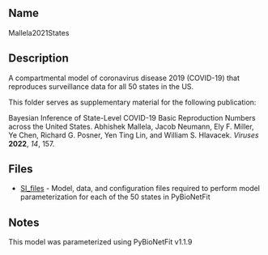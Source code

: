 ## Name
Mallela2021States

## Description
A compartmental model of coronavirus disease 2019 (COVID-19) that reproduces surveillance data for all 50 states in the US.

This folder serves as supplementary material for the following publication:

Bayesian Inference of State-Level COVID-19 Basic Reproduction Numbers across the United States. Abhishek Mallela, Jacob Neumann, Ely F. Miller, Ye Chen, Richard G. Posner, Yen Ting Lin, and William S. Hlavacek. _Viruses_ **2022**, _14_, 157.

## Files
* [SI_files](SI_files) - Model, data, and configuration files required to perform model parameterization for each of the 50 states in PyBioNetFit

## Notes

This model was parameterized using PyBioNetFit v1.1.9
